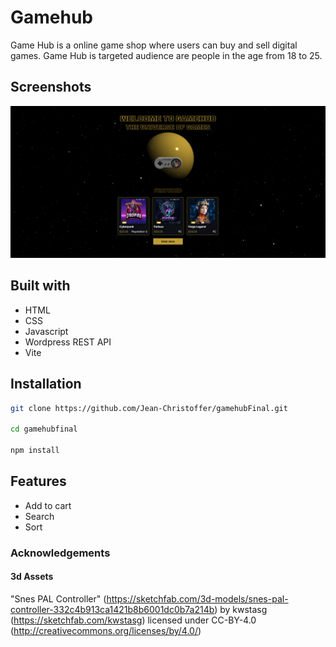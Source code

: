 # Gamehub

Game Hub is a online game shop where users can buy and sell digital games.
Game Hub is targeted audience are people in the age from 18 to 25. 

## Screenshots

![App Screenshot](src/public/images/screenshot.jpg)


## Built with

- HTML
- CSS
- Javascript
- Wordpress REST API
- Vite
## Installation



```bash
git clone https://github.com/Jean-Christoffer/gamehubFinal.git

cd gamehubfinal

npm install
```
    


## Features
- Add to cart 
- Search
- Sort

### Acknowledgements

#### 3d Assets 
 "Snes PAL Controller" (https://sketchfab.com/3d-models/snes-pal-controller-332c4b913ca1421b8b6001dc0b7a214b) by kwstasg (https://sketchfab.com/kwstasg) licensed under CC-BY-4.0 (http://creativecommons.org/licenses/by/4.0/)
